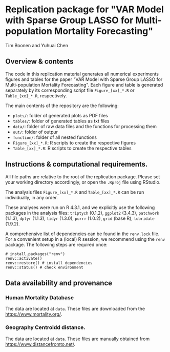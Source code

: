 # Replication package for "VAR Model with Sparse Group LASSO for Multi-population Mortality Forecasting"

Tim Boonen and Yuhuai Chen

## Overview & contents

The code in this replication material generates all numerical experiments figures and tables for
the paper "VAR Model with Sparse Group LASSO for Multi-population Mortality Forecasting".
Each figure and table is generated separately by its corresponding script file
`Figure_[xx]_*.R` or `Table_[xx]_*.R`, respectively.

The main contents of the repository are the following:

- `plots/`: folder of generated plots as PDF files
- `tables/`: folder of generated tables as txt files
- `data/`: folder of raw data files and the functions for processing them
- `out/`: folder of outpur
- `function/`: folder of all nested functions
- `Figure_[xx]_*.R`: R scripts to create the respective figures
- `Table_[xx]_*.R`: R scripts to create the respective tables


## Instructions & computational requirements.

All file paths are relative to the root of the replication package. Please set your working directory accordingly, or open the `.Rproj` file using RStudio.

The analysis files `Figure_[xx]_*.R` and `Table_[xx]_*.R` can be run individually, in any order.

These analyses were run on R 4.3.1, and we explicitly use the following packages in the analysis files: `triptych` (0.1.2), `ggplot2` (3.4.3), `patchwork` (1.1.3), `dplyr` (1.1.3), `tidyr` (1.3.0), `purrr` (1.0.2), `grid` (base R), `lubridate` (1.9.2).

A comprehensive list of dependencies can be found in the `renv.lock` file. For a convenient setup in a (local) R session, we recommend using the `renv` package. The following steps are required once:
```
# install.packages("renv")
renv::activate()
renv::restore() # install dependencies
renv::status() # check environment
```

## Data availability and provenance

### Human Mortality Database
The data are located at `data`. These files are downloaded from the https://www.mortality.org/.

### Geography Centroidd distance.
The data are located at `data`. These files are manually obtained from https://www.distancefromto.net/.


